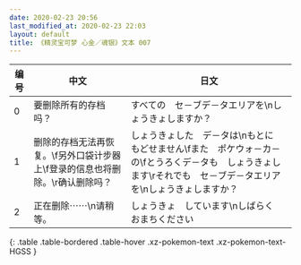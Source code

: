 ```yaml
---
date: 2020-02-23 20:56
last_modified_at: 2020-02-23 22:03
layout: default
title: 《精灵宝可梦 心金／魂银》文本 007
---
```

| 编号 | 中文 | 日文 |
| ---- | ---- | ---- |
| 0 | 要删除所有的存档吗？ | すべての　セ－ブデ－タエリアを\nしょうきょしますか？ |
| 1 | 删除的存档无法再恢复。\f另外口袋计步器上\f登录的信息也将删除。\r确认删除吗？ | しょうきょした　デ－タは\nもとに　もどせません\fまた　ポケウォ－カ－の\fとうろくデ－タも　しょうきょします\rそれでも　セ－ブデ－タエリアを\nしょうきょしますか？ |
| 2 | 正在删除⋯⋯\n请稍等。 | しょうきょ　しています\nしばらく　おまちください |
{: .table .table-bordered .table-hover .xz-pokemon-text .xz-pokemon-text-HGSS }